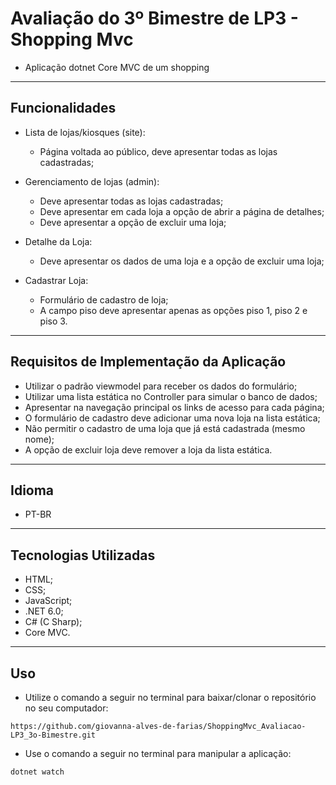 # Avaliação do 3º Bimestre de LP3 - Shopping Mvc

- Aplicação dotnet Core MVC de um shopping

---

## Funcionalidades

- Lista de lojas/kiosques (site):

    - Página voltada ao público, deve apresentar todas as lojas cadastradas;

- Gerenciamento de lojas (admin): 

    - Deve apresentar todas as lojas cadastradas;
    - Deve apresentar em cada loja a opção de abrir a página de detalhes;
    - Deve apresentar a opção de excluir uma loja;

- Detalhe da Loja:

    - Deve apresentar os dados de uma loja e a opção de excluir uma loja;

- Cadastrar Loja: 

    - Formulário de cadastro de loja;
    - A campo piso deve apresentar apenas as opções piso 1, piso 2 e piso 3.

---

## Requisitos de Implementação da Aplicação

- Utilizar o padrão viewmodel para receber os dados do formulário;
- Utilizar uma lista estática no Controller para simular o banco de dados;
- Apresentar na navegação principal os links de acesso para cada página;
- O formulário de cadastro deve adicionar uma nova loja na lista estática;
- Não permitir o cadastro de uma loja que já está cadastrada (mesmo nome);
- A opção de excluir loja deve remover a loja da lista estática.

---

## Idioma 

- PT-BR

---

## Tecnologias Utilizadas

- HTML;
- CSS;
- JavaScript;
- .NET 6.0;
- C# (C Sharp);
- Core MVC.

---

## Uso

- Utilize o comando a seguir no terminal para baixar/clonar o repositório no seu computador:

`https://github.com/giovanna-alves-de-farias/ShoppingMvc_Avaliacao-LP3_3o-Bimestre.git`

- Use o comando a seguir no terminal para manipular a aplicação:

`dotnet watch`